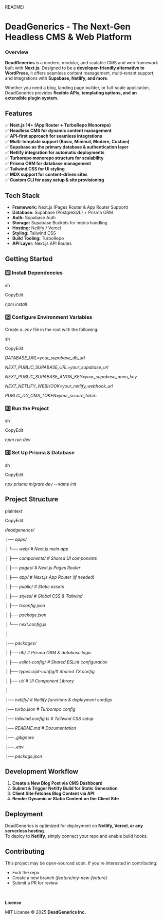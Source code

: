 README\

# **DeadGenerics** - The Next-Gen Headless CMS & Web Platform

### **Overview**

**DeadGenerics** is a modern, modular, and scalable CMS and web
framework built with **Next.js**. Designed to be a **developer-friendly
alternative to WordPress**, it offers seamless content management,
multi-tenant support, and integrations with **Supabase, Netlify, and
more**.

Whether you need a blog, landing page builder, or full-scale
application, DeadGenerics provides **flexible APIs, templating options,
and an extensible plugin system**.

## **Features**

✅ **Next.js 14+ (App Router + TurboRepo Monorepo)**\
✅ **Headless CMS for dynamic content management**\
✅ **API-first approach for seamless integrations**\
✅ **Multi-template support (Basic, Minimal, Modern, Custom)**\
✅ **Supabase as the primary database & authentication layer**\
✅ **Netlify integration for automatic deployments**\
✅ **Turborepo monorepo structure for scalability**\
✅ **Prisma ORM for database management**\
✅ **Tailwind CSS for UI styling**\
✅ **MDX support for content-driven sites**\
✅ **Custom CLI for easy setup & site provisioning**

## **Tech Stack**

-   **Framework:** Next.js (Pages Router & App Router Support)
-   **Database:** Supabase (PostgreSQL) + Prisma ORM
-   **Auth:** Supabase Auth
-   **Storage:** Supabase Buckets for media handling
-   **Hosting:** Netlify / Vercel
-   **Styling:** Tailwind CSS
-   **Build Tooling:** TurboRepo
-   **API Layer:** Next.js API Routes

## **Getting Started**

### **1️⃣ Install Dependencies**

sh

CopyEdit

*npm install*

### **2️⃣ Configure Environment Variables**

Create a *.env* file in the root with the following:

sh

CopyEdit

*DATABASE_URL=your_supabase_db_url*

*NEXT_PUBLIC_SUPABASE_URL=your_supabase_url*

*NEXT_PUBLIC_SUPABASE_ANON_KEY=your_supabase_anon_key*

*NEXT_NETLIFY_WEBHOOK=your_netlify_webhook_url*

*PUBLIC_DG_CMS_TOKEN=your_secure_token*

### **3️⃣ Run the Project**

sh

CopyEdit

*npm run dev*

### **4️⃣ Set Up Prisma & Database**

sh

CopyEdit

*npx prisma migrate dev \--name init*

## **Project Structure**

plaintext

CopyEdit

*deadgenerics/*

*│── apps/*

*│ └── web/ \# Next.js main app*

*│ ├── components/ \# Shared UI components*

*│ ├── pages/ \# Next.js Pages Router*

*│ ├── app/ \# Next.js App Router (if needed)*

*│ ├── public/ \# Static assets*

*│ ├── styles/ \# Global CSS & Tailwind*

*│ ├── tsconfig.json*

*│ ├── package.json*

*│ └── next.config.js*

*│*

*│── packages/*

*│ ├── db/ \# Prisma ORM & database logic*

*│ ├── eslint-config/ \# Shared ESLint configuration*

*│ ├── typescript-config/# Shared TS config*

*│ ├── ui/ \# UI Component Library*

*│*

*│── netlify/ \# Netlify functions & deployment configs*

*│── turbo.json \# Turborepo config*

*│── tailwind.config.ts \# Tailwind CSS setup*

*│── README.md \# Documentation*

*│── .gitignore*

*│── .env*

*│── package.json*

## **Development Workflow**

1.  **Create a New Blog Post via CMS Dashboard**
2.  **Submit & Trigger Netlify Build for Static Generation**
3.  **Client Site Fetches Blog Content via API**
4.  **Render Dynamic or Static Content on the Client Site**

## **Deployment**

DeadGenerics is optimized for deployment on **Netlify, Vercel, or any
serverless hosting**.\
To deploy to **Netlify**, simply connect your repo and enable build
hooks.

## **Contributing**

This project may be open-sourced soon. If you\'re interested in
contributing:

-   Fork the repo
-   Create a new branch (*feature/my-new-feature*)
-   Submit a PR for review

\
\
**License**

MIT License © 2025 **DeadGenerics Inc.**